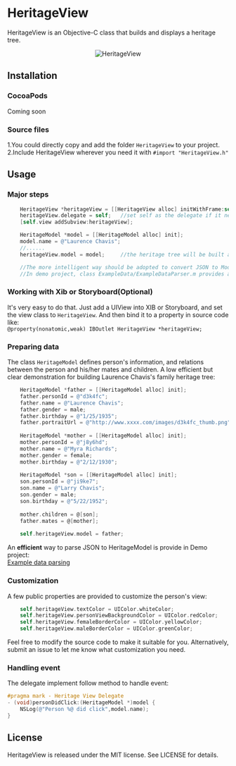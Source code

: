 # HeritageView

HeritageView is an Objective-C class that builds and displays a heritage tree.
<p align="center" >
<img src="https://raw.githubusercontent.com/chenyun122/HeritageView/master/Screenshot.PNG" alt="HeritageView" title="HeritageView">
</p>

## Installation
###  CocoaPods
Coming soon
###  Source files
1.You could directly copy and add the folder `HeritageView` to your project.   
2.Include HeritageView wherever you need it with `#import "HeritageView.h"`

## Usage
### Major steps
```objective-c
    HeritageView *heritageView = [[HeritageView alloc] initWithFrame:self.view.bounds];
    heritageView.delegate = self;   //set self as the delegate if it needs to receive click event
    [self.view addSubview:heritageView];

    HeritageModel *model = [[HeritageModel alloc] init];
    model.name = @"Laurence Chavis";
    //......
    heritageView.model = model;     //the heritage tree will be built after setting model

    //The more intelligent way should be adopted to convert JSON to Model instead of creating models manually.
    //In demo project, class ExampleData/ExampleDataParser.m provides an example for using YYModel to convert JSON data.
```

### Working with Xib or Storyboard(Optional)
It's very easy to do that. Just add a UIView into XIB or Storyboard, and set the view class to `HeritageView`. And then bind it to a property in source code like:   
`@property(nonatomic,weak) IBOutlet HeritageView *heritageView;`

### Preparing data
The class `HeritageModel` defines person's information, and relations between the person and his/her mates and children. A low efficient but clear demonstration for building Laurence Chavis's family heritage tree:
```objective-c
    HeritageModel *father = [[HeritageModel alloc] init];
    father.personId = @"d3k4fc";
    father.name = @"Laurence Chavis";
    father.gender = male;
    father.birthday = @"1/25/1935";
    father.portraitUrl = @"http://www.xxxx.com/images/d3k4fc_thumb.png";
    
    HeritageModel *mother = [[HeritageModel alloc] init];
    mother.personId = @"j8y6hd";
    mother.name = @"Myra Richards";
    mother.gender = female;
    mother.birthday = @"2/12/1930";
    
    HeritageModel *son = [[HeritageModel alloc] init];
    son.personId = @"ji9ke7";
    son.name = @"Larry Chavis";
    son.gender = male;
    son.birthday = @"5/22/1952";
    
    mother.children = @[son];
    father.mates = @[mother];
    
    self.heritageView.model = father;
```
An **efficient** way to parse JSON to HeritageModel is provide in Demo project:   
[Example data parsing](https://github.com/chenyun122/HeritageView/tree/master/HeritageViewDemo/ExampleData) 

### Customization
A few public properties are provided to customize the person's view:
```objective-c
    self.heritageView.textColor = UIColor.whiteColor;
    self.heritageView.personViewBackgroundColor = UIColor.redColor;
    self.heritageView.femaleBorderColor = UIColor.yellowColor;
    self.heritageView.maleBorderColor = UIColor.greenColor;
```
Feel free to modify the source code to make it suitable for you. Alternatively, submit an issue to let me know what customization you need.

### Handling event
The delegate implement follow method to handle event:
```objective-c
#pragma mark - Heritage View Delegate
- (void)personDidClick:(HeritageModel *)model {
    NSLog(@"Person %@ did click",model.name);
}
```

## License
HeritageView is released under the MIT license. See LICENSE for details.

